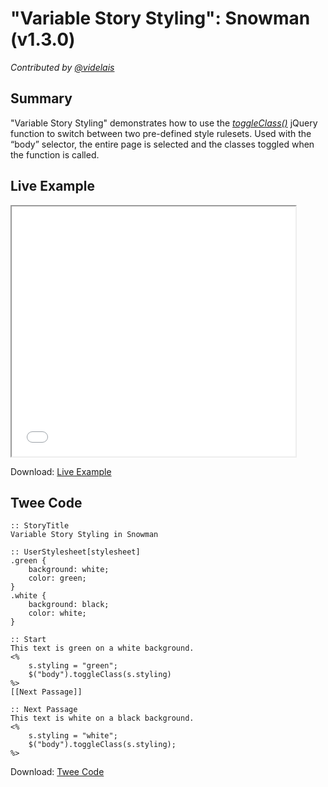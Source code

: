 # "Variable Story Styling": Snowman (v1.3.0)

*Contributed by <a href="https://github.com/videlais">@videlais</a>*

## Summary

"Variable Story Styling" demonstrates how to use the *[toggleClass()](http://api.jquery.com/toggleclass/)* jQuery function to switch between two pre-defined style rulesets. Used with the “body” selector, the entire page is selected and the classes toggled when the function is called.

## Live Example

<section>
<iframe src="snowman_storystyling_example.html" height=400 width=90%></iframe>


Download: <a href="snowman_storystyling_example.html" target="_blank">Live Example</a>
</section>

## Twee Code

```
:: StoryTitle
Variable Story Styling in Snowman

:: UserStylesheet[stylesheet]
.green {
	background: white;
  	color: green;
}
.white {
	background: black;
  	color: white;
}

:: Start
This text is green on a white background.
<% 
	s.styling = "green";
	$("body").toggleClass(s.styling) 
%>
[[Next Passage]]

:: Next Passage
This text is white on a black background.
<% 
	s.styling = "white";
	$("body").toggleClass(s.styling);
%>

```

Download: <a href="snowman_storystyling_twee.txt" target="_blank">Twee Code</a>

